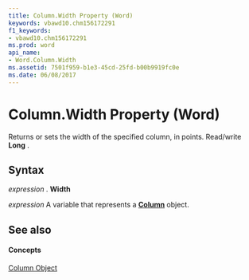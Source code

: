 ```yaml
---
title: Column.Width Property (Word)
keywords: vbawd10.chm156172291
f1_keywords:
- vbawd10.chm156172291
ms.prod: word
api_name:
- Word.Column.Width
ms.assetid: 7501f959-b1e3-45cd-25fd-b00b9919fc0e
ms.date: 06/08/2017
---
```



# Column.Width Property (Word)

 Returns or sets the width of the specified column, in points. Read/write **Long** .


## Syntax

 _expression_ . **Width**

 _expression_ A variable that represents a **[Column](column-object-word.md)** object.


## See also


#### Concepts


[Column Object](column-object-word.md)

